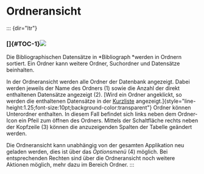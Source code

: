 Ordneransicht
=============
::: {dir="ltr"}
### []{#TOC-1}![](../../../_/rsrc/1435009409867/home/introduction/user-surface/Auswahl_005.png)
Die Bibliographischen Datensätze in *Bibliograph *werden in Ordnern sortiert. Ein Ordner kann weitere Ordner, Suchordner und Datensätze beinhalten. 

In der Ordneransicht werden alle Ordner der Datenbank angezeigt. Dabei werden jeweils der Name des Ordners (1) sowie die Anzahl der direkt enthaltenen Datensätze angezeigt (2). [Wird ein Ordner angeklickt, so werden die enthaltenen Datensätze in der [Kurzliste](short-list.html) angezeigt.]{style="line-height:1.25;font-size:10pt;background-color:transparent"}
Ordner können Unterordner enthalten. In diesem Fall befindet sich links neben dem Ordner-Icon ein Pfeil zum öffnen des Ordners.
Mittels der Schaltfläche rechts neben der Kopfzeile (3) können die anzuzeigenden Spalten der Tabelle geändert werden.

Die Ordneransicht kann unabhängig von der gesamten Applikation neu geladen werden, dies ist über das *Optionsmenü* (4) möglich. Bei entsprechenden Rechten sind über die Ordneransicht noch weitere Aktionen möglich, mehr dazu im Bereich Ordner.
:::
